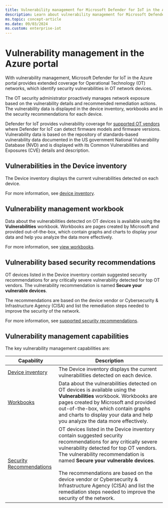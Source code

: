 ```yaml
---
title: Vulnerability management for Microsoft Defender for IoT in the Azure portal
description: Learn about vulnerability management for Microsoft Defender for IoT in the Azure portal.
ms.topic: concept-article
ms.date: 09/03/2024
ms.custom: enterprise-iot
---
```


# Vulnerability management in the Azure portal

With vulnerability management, Microsoft Defender for IoT in the Azure portal provides extended coverage for Operational Technology (OT) networks, which identify security vulnerabilities in OT network devices.

The OT security administrator proactively manages network exposure based on the vulnerability details and recommended remediation actions. The vulnerability data is displayed in the device inventory, workbooks and in the security recommendations for each device.

Defender for IoT provides vulnerability coverage for [supported OT vendors](resources-manage-proprietary-protocols.md) where Defender for IoT can detect firmware models and firmware versions. Vulnerability data is based on the repository of standards-based vulnerability data documented in the US government National Vulnerability Database (NVD) and is displayed with its Common Vulnerabilities and Exposures (CVE) details and description.

## Vulnerabilities in the Device inventory

The Device inventory displays the current vulnerabilities detected on each device.

For more information, see [device inventory](how-to-manage-device-inventory-for-organizations.md#view-full-device-details).

## Vulnerability management workbook

Data about the vulnerabilities detected on OT devices is available using the **Vulnerabilities** workbook. Workbooks are pages created by Microsoft and provided out-of-the-box, which contain graphs and charts to display your data and help you analyze the data more effectively.

For more information, see [view workbooks](workbooks.md#view-workbooks).

## Vulnerability based security recommendations

OT devices listed in the Device inventory contain suggested security recommendations for any critically severe vulnerability detected for top OT vendors. The vulnerability recommendation is named **Secure your vulnerable <vendor> devices**.

The recommendations are based on the device vendor or Cybersecurity & Infrastructure Agency (CISA) and list the remediation steps needed to improve the security of the network.

For more information, see [supported security recommendations](recommendations.md#supported-security-recommendations).

## Vulnerability management capabilities

The key vulnerability management capabilities are:

| Capability | Description |
| --- | ---|
| [Device inventory](how-to-manage-device-inventory-for-organizations.md#view-full-device-details)|  The Device inventory displays the current vulnerabilities detected on each device.  |
| [Workbooks](workbooks.md#view-workbooks) | Data about the vulnerabilities detected on OT devices is available using the **Vulnerabilities** workbook. Workbooks are pages created by Microsoft and provided out-of-the-box, which contain graphs and charts to display your data and help you analyze the data more effectively. |
| [Security Recommendations](recommendations.md#supported-security-recommendations) | OT devices listed in the Device inventory contain suggested security recommendations for any critically severe vulnerability detected for top OT vendors. The vulnerability recommendation is named **Secure your vulnerable <vendor> devices**.<br><br>The recommendations are based on the device vendor or Cybersecurity & Infrastructure Agency (CISA) and list the remediation steps needed to improve the security of the network. |
